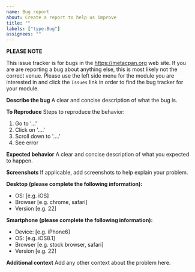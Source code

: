 ```yaml
---
name: Bug report
about: Create a report to help us improve
title: ""
labels: ["type:Bug"]
assignees: ""
---
```


**PLEASE NOTE**

This issue tracker is for bugs in the https://metacpan.org web site. If you are are reporting a bug
about anything else, this is most likely not the correct venue. Please use the left side menu for
the module you are interested in and click the `Issues` link in order to find the bug tracker for
your module.

**Describe the bug** A clear and concise description of what the bug is.

**To Reproduce** Steps to reproduce the behavior:

1. Go to '...'
2. Click on '....'
3. Scroll down to '....'
4. See error

**Expected behavior** A clear and concise description of what you expected to happen.

**Screenshots** If applicable, add screenshots to help explain your problem.

**Desktop (please complete the following information):**

- OS: [e.g. iOS]
- Browser [e.g. chrome, safari]
- Version [e.g. 22]

**Smartphone (please complete the following information):**

- Device: [e.g. iPhone6]
- OS: [e.g. iOS8.1]
- Browser [e.g. stock browser, safari]
- Version [e.g. 22]

**Additional context** Add any other context about the problem here.
